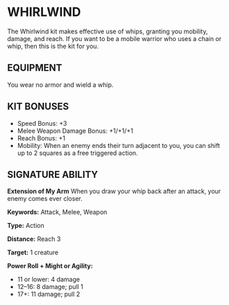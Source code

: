 # WHIRLWIND

The Whirlwind kit makes effective use of whips, granting you mobility, damage, and reach. If you want to be a mobile warrior who uses a chain or whip, then this is the kit for you.

## EQUIPMENT

You wear no armor and wield a whip.

## KIT BONUSES

-   Speed Bonus: +3
-   Melee Weapon Damage Bonus: +1/+1/+1
-   Reach Bonus: +1
-   Mobility: When an enemy ends their turn adjacent to you, you can shift up to 2 squares as a free triggered action.

## SIGNATURE ABILITY

**Extension of My Arm** When you draw your whip back after an attack, your enemy comes ever closer.

**Keywords:** Attack, Melee, Weapon

**Type:** Action

**Distance:** Reach 3

**Target:** 1 creature

**Power Roll + Might or Agility:**

-   11 or lower: 4 damage
-   12–16: 8 damage; pull 1
-   17+: 11 damage; pull 2
